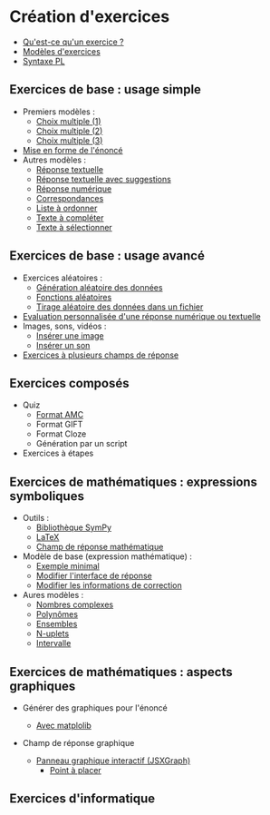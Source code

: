 # Création d'exercices

* [Qu'est-ce qu'un exercice ?](intro.md)
* [Modèles d'exercices](modeles.md)
* [Syntaxe PL](syntaxe_pl.md)

## Exercices de base : usage simple

* Premiers modèles :
    * [Choix multiple (1)](radio.md)
    * [Choix multiple (2)](checkbox.md)
    * [Choix multiple (3)](checkbox_rw.md)
* [Mise en forme de l'énoncé](question_markdown.md)
* Autres modèles :
    * [Réponse textuelle](input.md)
    * [Réponse textuelle avec suggestions](autoinput.md)
    * [Réponse numérique](numeric.md)
    * [Correspondances](matchlist.md)
    * [Liste à ordonner](sortlist.md)
    * [Texte à compléter](filltext.md)
    * [Texte à sélectionner](seltext.md)

## Exercices de base : usage avancé

* Exercices aléatoires :
    * [Génération aléatoire des données](before.md)
    * [Fonctions aléatoires](random.md)
    * [Tirage aléatoire des données dans un fichier](csv.md)
* [Evaluation personnalisée d'une réponse numérique ou textuelle](evaluator.md) 
* Images, sons, vidéos :
    * [Insérer une image](image.md)
    * [Insérer un son](son.md)
* [Exercices à plusieurs champs de réponse](inputgroup.md)

## Exercices composés

* Quiz
    * [Format AMC](amc.md)
    * Format GIFT
    * Format Cloze
    * Génération par un script
* Exercices à étapes

## Exercices de mathématiques : expressions symboliques

* Outils :
     * [Bibliothèque SymPy](sympy.md)
     * [LaTeX](latex.md)
     * [Champ de réponse mathématique](mathinput.md)
* Modèle de base (expression mathématique) :
    * [Exemple minimal](expr.md)
    * [Modifier l'interface de réponse](expr_inputblock.md)
    * [Modifier les informations de correction](expr_messages.md)
* Aures modèles :
    * [Nombres complexes](complex.md)
    * [Polynômes](poly.md)
    * [Ensembles](set.md)
    * [N-uplets](tuple.md)
    * [Intervalle](interval.md)

## Exercices de mathématiques : aspects graphiques

* Générer des graphiques pour l'énoncé
    * [Avec matplolib](mpl.md)

* Champ de réponse graphique
    * [Panneau graphique interactif (JSXGraph)](jxg.md)
        * [Point à placer](jxgpoint.md)
     
## Exercices d'informatique

